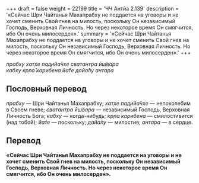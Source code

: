 +++
draft = false
weight = 22199
title = 'ЧЧ Антйа 2.139'
description = '«Сейчас Шри Чайтанья Махапрабху не поддается на уговоры и не хочет сменить Свой гнев на милость, поскольку Он независимый Господь, Верховная Личность. Но через некоторое время Он смягчится, ибо Он очень милосерден».'
summary = '«Сейчас Шри Чайтанья Махапрабху не поддается на уговоры и не хочет сменить Свой гнев на милость, поскольку Он независимый Господь, Верховная Личность. Но через некоторое время Он смягчится, ибо Он очень милосерден».'
+++

_прабху хат̣хе пад̣ийа̄чхе сватантра ӣш́вара  
кабху кр̣па̄ карибена йа̄те дайа̄лу антара_

## Пословный перевод

_прабху_ — Шри Чайтанья Махапрабху; _хат̣хе_ _пад̣ийа̄чхе_ — непоколебим в Своем гневе; _сватантра_ _ӣш́вара_ — независимый Господь, Верховная Личность Бога; _кабху_ — когда-нибудь; _кр̣па̄_ _карибена_ — смилостивится (над тобой); _йа̄те_ — поскольку; _дайа̄лу_ — милостив; _антара_ — в сердце.

## Перевод

**«Сейчас Шри Чайтанья Махапрабху не поддается на уговоры и не хочет сменить Свой гнев на милость, поскольку Он независимый Господь, Верховная Личность. Но через некоторое время Он смягчится, ибо Он очень милосерден».**
